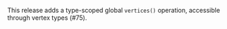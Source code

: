 This release adds a type-scoped global `vertices()` operation, accessible through vertex types (#75).
